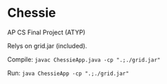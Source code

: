 # Chessie
AP CS Final Project (ATYP)

Relys on grid.jar (included).

Compile:
```javac ChessieApp.java -cp ".;./grid.jar"```

Run:
```java ChessieApp -cp ".;./grid.jar"```
